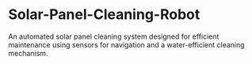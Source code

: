 # Solar-Panel-Cleaning-Robot
An automated solar panel cleaning system designed for efficient maintenance using sensors for navigation and a water-efficient cleaning mechanism.
